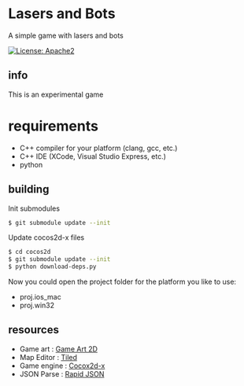 # Lasers and Bots

A simple game with lasers and bots

[![License: Apache2](https://img.shields.io/badge/license-Apache%202-blue.svg)](/LICENSE)

## info

This is an experimental game

# requirements

- C++ compiler for your platform (clang, gcc, etc.)
- C++ IDE (XCode, Visual Studio Express, etc.)
- python

## building

Init submodules

```bash
$ git submodule update --init
```

Update cocos2d-x files

```bash
$ cd cocos2d
$ git submodule update --init
$ python download-deps.py
```

Now you could open the project folder for the platform you like to use:

- proj.ios_mac
- proj.win32

## resources

- Game art : [Game Art 2D](https://www.gameart2d.com/)
- Map Editor : [Tiled](https://www.mapeditor.org/)
- Game engine : [Cocox2d-x](https://cocos2d-x.org/)
- JSON Parse : [Rapid JSON](http://rapidjson.org/)

